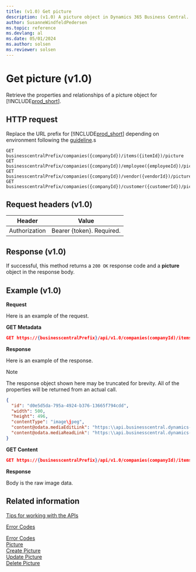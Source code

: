 ```yaml
---
title: (v1.0) Get picture
description: (v1.0) A picture object in Dynamics 365 Business Central. 
author: SusanneWindfeldPedersen
ms.topic: reference
ms.devlang: al
ms.date: 05/01/2024
ms.author: solsen
ms.reviewer: solsen
---
```


# Get picture (v1.0)
Retrieve the properties and relationships of a picture object for [!INCLUDE[prod_short](../../../includes/prod_short.md)].

## HTTP request
Replace the URL prefix for [!INCLUDE[prod_short](../../../includes/prod_short.md)] depending on environment following the [guideline](../../v1.0/endpoints-apis-for-dynamics.md).s
```
GET businesscentralPrefix/companies({companyId})/items({itemId})/picture
GET businesscentralPrefix/companies({companyId})/employee({employeeId})/picture
GET businesscentralPrefix/companies({companyId})/vendor({vendorId})/picture
GET businesscentralPrefix/companies({companyId})/customer({customerId})/picture

```

## Request headers (v1.0)

|Header|Value|
|------|-----|
|Authorization  |Bearer {token}. Required. |

## Response (v1.0)
If successful, this method returns a ```200 OK``` response code and a **picture** object in the response body.

## Example (v1.0)

**Request**

Here is an example of the request. 

**GET Metadata** 

```json
GET https://{businesscentralPrefix}/api/v1.0/companies(companyId)/items(itemId)/picture(itemId)
```
**Response**

Here is an example of the response.

> [!NOTE]  
> The response object shown here may be truncated for brevity. All of the properties will be returned from an actual call.

```json
{
  "id": "d0e5d5da-795a-4924-b376-13665f794cdd",
  "width": 500,
  "height": 496,
  "contentType": "image\jpeg",
  "content@odata.mediaEditLink": "https:\\api.businesscentral.dynamics-tie.com\v1.0\api\beta\companies(55c438d0-2f5c-44a0-9965-20b4923d0bef)\items(d0e5d5da-795a-4924-b376-13665f794cdd)\picture(d0e5d5da-795a-4924-b376-13665f794cdd)\content",
  "content@odata.mediaReadLink": "https:\\api.businesscentral.dynamics-tie.com\v1.0\api\beta\companies(55c438d0-2f5c-44a0-9965-20b4923d0bef)\items(d0e5d5da-795a-4924-b376-13665f794cdd)\picture(d0e5d5da-795a-4924-b376-13665f794cdd)\content"
}
```

**GET Content**

```json
GET https://{businesscentralPrefix}/api/v1.0/companies(companyId)/items(itemId)/picture(itemId)/content
```

**Response**

Body is the raw image data. 


## Related information
[Tips for working with the APIs](../../../developer/devenv-connect-apps-tips.md)  



[Error Codes](../dynamics_error_codes.md)  



[Error Codes](../dynamics_error_codes.md)  
[Picture](../resources/dynamics_picture.md)  
[Create Picture](dynamics_create_picture.md)  
[Update Picture](dynamics_picture_update.md)  
[Delete Picture](dynamics_picture_delete.md)  
